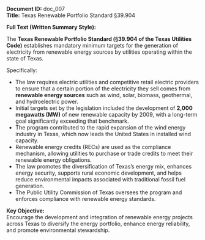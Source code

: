 
**Document ID:** doc_007  
**Title:** Texas Renewable Portfolio Standard §39.904

**Full Text (Written Summary Style):**

The **Texas Renewable Portfolio Standard (§39.904 of the Texas Utilities Code)** establishes mandatory minimum targets for the generation of electricity from renewable energy sources by utilities operating within the state of Texas.

Specifically:
- The law requires electric utilities and competitive retail electric providers to ensure that a certain portion of the electricity they sell comes from **renewable energy sources** such as wind, solar, biomass, geothermal, and hydroelectric power.
- Initial targets set by the legislation included the development of **2,000 megawatts (MW)** of new renewable capacity by 2009, with a long-term goal significantly exceeding that benchmark.
- The program contributed to the rapid expansion of the wind energy industry in Texas, which now leads the United States in installed wind capacity.
- Renewable energy credits (RECs) are used as the compliance mechanism, allowing utilities to purchase or trade credits to meet their renewable energy obligations.
- The law promotes the diversification of Texas’s energy mix, enhances energy security, supports rural economic development, and helps reduce environmental impacts associated with traditional fossil fuel generation.
- The Public Utility Commission of Texas oversees the program and enforces compliance with renewable energy standards.

**Key Objective:**  
Encourage the development and integration of renewable energy projects across Texas to diversify the energy portfolio, enhance energy reliability, and promote environmental stewardship.
 